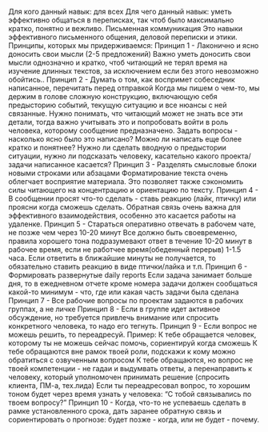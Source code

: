 


Для кого данный навык: для всех
Для чего данный навык: уметь эффективно общаться в переписках, так чтоб было максимально кратко, понятно и вежливо.
Письменная коммуникация
Это навыки эффективного письменного общения, деловой переписки и этики.
Принципы, которых мы придерживаемся:
Принцип 1 - Лаконично и ясно доносить свои мысли (2-5 предложений)
Важно уметь доносить свои мысли однозначно и кратко, чтоб читающий не терял время на изучение длинных текстов, за исключением если без этого невозможно обойтись..
Принцип 2 - Думать о том, как воспримет собеседник написанное, перечитать перед отправкой
Когда мы пишем о чем-то, мы держим в голове сложную конструкцию, включающую себя предысторию событий, текущую ситуацию и все нюансы с ней связанные. Нужно понимать, что читающий может не знать все эти детали, тогда важно учитывать это и попробовать войти в роль человека, которому сообщение предназначено. Задать вопросы - насколько ясно было это написано? Можно ли написать еще более кратко и понятнее? Нужно ли сделать вводную о предыстории ситуации, нужно ли подсказать человеку, касательно какого проекта/задачи написанное касается?
Принцип 3 - Разделять смысловые блоки новыми строками или абзацами
Форматирование текста очень облегчает восприятие материала. Это позволяет также сэкономить силы читающего на концентрацию и ориентацию по тексту.
Принцип 4 - В сообщении просят что-то сделать - ставь реакцию (лайк, птичку) или проясни когда сможешь сделать.
Обратная связь очень важна для эффективного взаимодействия, особенно это касается работы на удаленке.
Принцип 5 - Стараться оперативно отвечать в рабочем чате, не позже чем через 10-20 минут
Все должно быть своевременно, правила хорошего тона подразумевают ответ в течение 10-20 минут в рабочее время, если не работчее время(обеденный перерыв) 1-1.5 часа. Если ответить в ближайшие минуты не получается, то обязательно ставить реакцию в виде птички/лайка и т.п.
Принцип 6 - Формировать развернутые daily reports
Если задача занимает больше дня, то в ежедневном отчете кроме номера задачи должен сообщаться какой-то минимум - что, где или какая часть задачи была сделана
Принцип 7 - Все рабочие вопросы по проектам задаются в рабочих группах, а не личке
Принцип 8 - Если в группе идет активное обсуждение, но требуется привлечь внимание или спросить конкретного человека, то надо его тегнуть.
Принцип 9 - Если вопрос не можешь решить, то переадресуй.
Пример:
К тебе обращается человек, которому ты не можешь сейчас помочь, сориентируй когда сможешь
К тебе обращаются вне рамок твоей роли, подскажи к кому можно обратиться с озвученным вопросом
К тебе обращаются, но вопрос не твоей компетенции - не гадаи и выдумвать ответы, а перенаправить к человеку, который уполномочен принимать решение (спросить клиента, ПМ-а, тех.лида)
Если ты переадресовал вопрос, то хорошим тоном будет через время узнать у человека: “С тобой связывались по твоем вопросу?”
Принцип 10 - Когда, что-то не успеваешь сделать в рамке установленного срока, дать заранее обратную связь и сориентировать о прогнозе: будет позже - когда, или не будет - почему.

